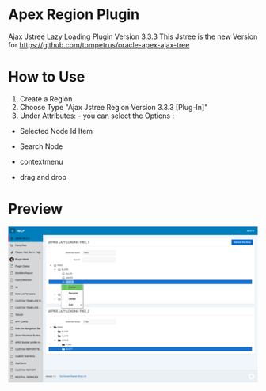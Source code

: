 # Apex Region Plugin
Ajax Jstree  Lazy Loading Plugin Version 3.3.3
This Jstree is the new Version for https://github.com/tompetrus/oracle-apex-ajax-tree


# How to Use
1. Create a Region
2. Choose Type "Ajax Jstree Region Version 3.3.3 [Plug-In]"
3. Under Attributes: - you can select the Options :

- Selected Node Id Item

- Search Node

- contextmenu                                        
                                        
- drag and drop                                   
                                        
                                        

# Preview

![](https://github.com/allipierre/Ajax-Jstree-Lazy-Loading-Version-3.3.3/blob/master/jstreeplugin.png)
